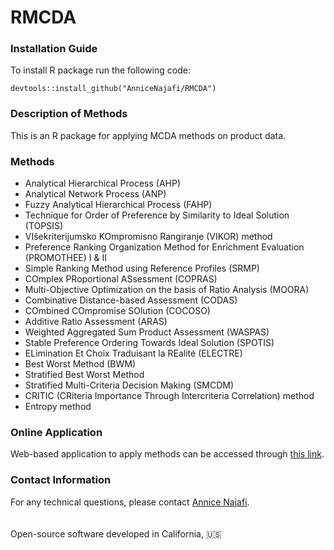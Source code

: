 # RMCDA

<h3>Installation Guide</h3>

To install R package run the following code:

```
devtools::install_github("AnniceNajafi/RMCDA")
```
<h3>Description of Methods</h3>
This is an R package for applying MCDA methods on product data.
 
 <h3>Methods</h3>
 <ul>
  <li>Analytical Hierarchical Process (AHP)</li>
  <li>Analytical Network Process (ANP)</li>
  <li>Fuzzy Analytical Hierarchical Process (FAHP)</li>
  <li>Technique for Order of Preference by Similarity to Ideal Solution (TOPSIS)</li>
  <li>VIšekriterijumsko KOmpromisno Rangiranje (VIKOR) method</li>
  <li>Preference Ranking Organization Method for Enrichment Evaluation (PROMOTHEE) I & II</li>
  <li>Simple Ranking Method using Reference Profiles (SRMP) </li>
  <li>COmplex PRoportional ASsessment (COPRAS)</li>
  <li>Multi-Objective Optimization on the basis of Ratio Analysis (MOORA)</li>
  <li>Combinative Distance-based Assessment (CODAS)</li>
  <li>COmbined COmpromise SOlution (COCOSO)</li>
  <li>Additive Ratio Assessment (ARAS)</li>
  <li>Weighted Aggregated Sum Product Assessment (WASPAS)</li>
  <li>Stable Preference Ordering Towards Ideal Solution (SPOTIS)</li>
  <li>ELimination Et Choix Traduisant la REalité (ELECTRE)</li>
  <li>Best Worst Method (BWM)</li>
  <li>Stratified Best Worst Method</li>
  <li>Stratified Multi-Criteria Decision Making (SMCDM)</li>
  <li>CRITIC (CRiteria Importance Through Intercriteria Correlation) method</li>
  <li>Entropy method</li>
 </ul>

<h3>Online Application</h3> 
Web-based application to apply methods can be accessed through <a href="https://najafiannice.shinyapps.io/AHP_app/">this link</a>.

<h3>Contact Information</h3>
For any technical questions, please contact <a href=mailto:annicenajafi27@gmail.com>Annice Najafi</a>. 

<br>
<br>
<br>
Open-source software developed in California, 🇺🇸
